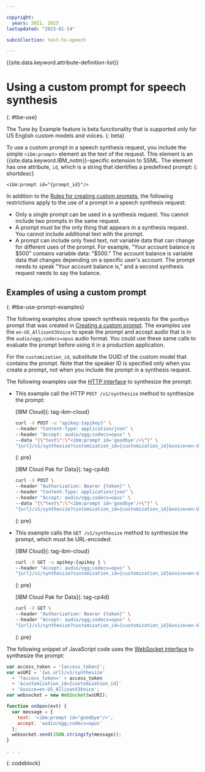 ```yaml
---

copyright:
  years: 2021, 2023
lastupdated: "2023-01-14"

subcollection: text-to-speech

---
```


{{site.data.keyword.attribute-definition-list}}

# Using a custom prompt for speech synthesis
{: #tbe-use}

The Tune by Example feature is beta functionality that is supported only for US English custom models and voices.
{: beta}

To use a custom prompt in a speech synthesis request, you include the simple `<ibm:prompt>` element as the text of the request. This element is an {{site.data.keyword.IBM_notm}}-specific extension to SSML. The element has one attribute, `id`, which is a string that identifies a predefined prompt:
{: shortdesc}

`<ibm:prompt id="{prompt_id}"/>`

In addition to the [Rules for creating custom prompts](/docs/text-to-speech?topic=text-to-speech-tbe-rules#tbe-rules-prompts), the following restrictions apply to the use of a prompt in a speech synthesis request:

-   Only a single prompt can be used in a synthesis request. You cannot include two prompts in the same request.
-   A prompt must be the only thing that appears in a synthesis request. You cannot include additional text with the prompt.
-   A prompt can include only fixed text, not variable data that can change for different uses of the prompt. For example, "Your account balance is $500" contains variable data: "$500." The account balance is variable data that changes depending on a specific user's account. The prompt needs to speak "Your account balance is," and a second synthesis request needs to say the balance.

## Examples of using a custom prompt
{: #tbe-use-prompt-examples}

The following examples show speech synthesis requests for the `goodbye` prompt that was created in [Creating a custom prompt](/docs/text-to-speech?topic=text-to-speech-tbe-create). The examples use the `en-US_AllisonV3Voice` to speak the prompt and accept audio that is in the `audio/ogg;codecs=opus` audio format. You could use these same calls to evaluate the prompt before using it in a production application.

For the `customization_id`, substitute the GUID of the custom model that contains the prompt. Note that the speaker ID is specified only when you create a prompt, not when you include the prompt in a synthesis request.

The following examples use the [HTTP interface](/docs/text-to-speech?topic=text-to-speech-usingHTTP) to synthesize the prompt:

-   This example call the HTTP `POST /v1/synthesize` method to synthesize the prompt:

    [IBM Cloud]{: tag-ibm-cloud}

    ```bash
    curl -X POST -u "apikey:{apikey}" \
    --header "Content-Type: application/json" \
    --header "Accept: audio/ogg;codecs=opus" \
    --data "{\"text\":\"<ibm:prompt id='goodbye'/>\"}" \
    "{url}/v1/synthesize?customization_id={customization_id}&voice=en-US_AllisonV3Voice"
    ```
    {: pre}

    [IBM Cloud Pak for Data]{: tag-cp4d}

    ```bash
    curl -X POST \
    --header "Authorization: Bearer {token}" \
    --header "Content-Type: application/json" \
    --header "Accept: audio/ogg;codecs=opus" \
    --data "{\"text\":\"<ibm:prompt id='goodbye'/>\"}" \
    "{url}/v1/synthesize?customization_id={customization_id}&voice=en-US_AllisonV3Voice"
    ```
    {: pre}

-   This example calls the `GET /v1/synthesize` method to synthesize the prompt, which must be URL-encoded:

    [IBM Cloud]{: tag-ibm-cloud}

    ```bash
    curl -X GET -u apikey:{apikey } \
    --header "Accept: audio/ogg;codecs=opus" \
    "{url}/v1/synthesize?customization_id={customization_id}&voice=en-US_AllisonV3Voice&text=%3Cibm%3Aprompt%20id%3D%22goodbye%22%2F%3E"
    ```
    {: pre}

    [IBM Cloud Pak for Data]{: tag-cp4d}

    ```bash
    curl -X GET \
    --header "Authorization: Bearer {token}" \
    --header "Accept: audio/ogg;codecs=opus" \
    "{url}/v1/synthesize?customization_id={customization_id}&voice=en-US_AllisonV3Voice&text=%3Cibm%3Aprompt%20id%3D%22goodbye%22%2F%3E"
    ```
    {: pre}

The following snippet of JavaScript code uses the [WebSocket interface](/docs/text-to-speech?topic=text-to-speech-usingWebSocket) to synthesize the prompt:

```javascript
var access_token = '{access_token}';
var wsURI = '{ws_url}/v1/synthesize'
  + '?access_token=' + access_token
  + '&customization_id={customization_id}'
  + '&voice=en-US_AllisonV3Voice';
var websocket = new WebSocket(wsURI);

function onOpen(evt) {
  var message = {
    text: '<ibm:prompt id="goodbye"/>',
    accept: 'audio/ogg;codecs=opus'
  };
  websocket.send(JSON.stringify(message));
}

. . .
```
{: codeblock}
